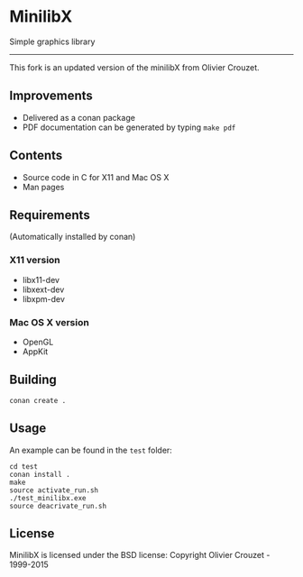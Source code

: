 # MinilibX
Simple graphics library

---
This fork is an updated version of the minilibX from Olivier Crouzet.

## Improvements
* Delivered as a conan package
* PDF documentation can be generated by typing `make pdf`

## Contents
* Source code in C for X11 and Mac OS X
* Man pages

## Requirements
(Automatically installed by conan)
### X11 version
* libx11-dev
* libxext-dev
* libxpm-dev
### Mac OS X version
* OpenGL
* AppKit

## Building
```console
conan create .
```

## Usage
An example can be found in the `test` folder:
```console
cd test
conan install .
make
source activate_run.sh
./test_minilibx.exe
source deacrivate_run.sh
```

## License
MinilibX is licensed under the BSD license: Copyright Olivier Crouzet -
1999-2015
